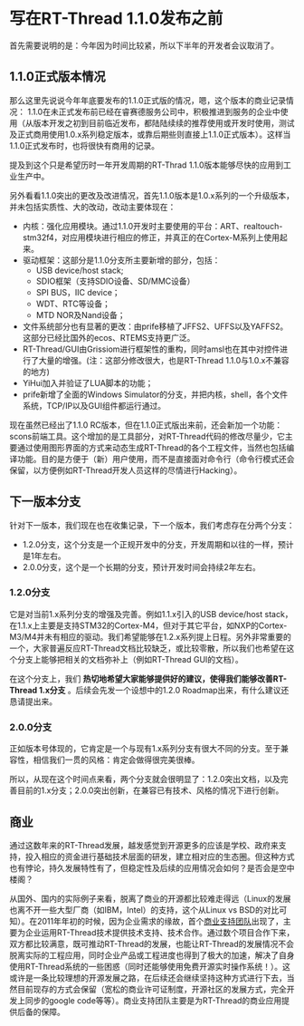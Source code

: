 # 写在RT-Thread 1.1.0发布之前 #

首先需要说明的是：今年因为时间比较紧，所以下半年的开发者会议取消了。

## 1.1.0正式版本情况 ##
那么这里先说说今年年底要发布的1.1.0正式版的情况，嗯，这个版本的商业记录情况：
1.1.0在未正式发布前已经在睿赛德服务公司中，积极推进到服务的企业中使用（从版本开发之初到目前临近发布，都陆陆续续的推荐使用或开发时使用，测试及正式商用使用1.0.x系列稳定版本，或靠后期些则直接上1.1.0正式版本）。这样当1.1.0正式发布时，也将很快有商用的记录。

提及到这个只是希望历时一年开发周期的RT-Thrad 1.1.0版本能够尽快的应用到工业生产中。

另外看看1.1.0突出的更改及改进情况，首先1.1.0版本是1.0.x系列的一个升级版本，并未包括实质性、大的改动，改动主要体现在：

- 内核：强化应用模块。通过1.1.0开发时主要使用的平台：ART、realtouch-stm32f4，对应用模块进行相应的修正，并真正的在Cortex-M系列上使用起来。
- 驱动框架：这部分是1.1.0分支所主要新增的部分，包括：
  - USB device/host stack;
  - SDIO框架（支持SDIO设备、SD/MMC设备）
  - SPI BUS，IIC device；
  - WDT、RTC等设备；
  - MTD NOR及Nand设备；
- 文件系统部分也有显著的更改：由prife移植了JFFS2、UFFS以及YAFFS2。这部分已经比国外的ecos、RTEMS支持更广泛。
- RT-Thread/GUI由Grissiom进行框架性的重构，同时amsl也在其中对控件进行了大量的增强。(注：这部分修改很大，也是RT-Thread 1.1.0与1.0.x不兼容的地方)
- YiHui加入并验证了LUA脚本的功能；
- prife新增了全面的Windows Simulator的分支，并把内核，shell，各个文件系统，TCP/IP以及GUI组件都运行通过。

现在虽然已经出了1.1.0 RC版本，但在1.1.0正式版出来前，还会新加一个功能：scons前端工具。这个增加的是工具部分，对RT-Thread代码的修改尽量少，它主要通过使用图形界面的方式来动态生成RT-Thread的各个工程文件，当然也包括编译功能。目的是方便于（新）用户使用，而不是直接面对命令行（命令行模式还会保留，以方便例如RT-Thread开发人员这样的尽情进行Hacking）。

## 下一版本分支 ##
针对下一版本，我们现在也在收集记录，下一个版本，我们考虑存在分两个分支：

- 1.2.0分支，这个分支是一个正规开发中的分支，开发周期和以往的一样，预计是1年左右。
- 2.0.0分支，这个是一个长期的分支，预计开发时间会持续2年左右。

### 1.2.0分支 ###
它是对当前1.x系列分支的增强及完善。例如1.1.x引入的USB device/host stack，在1.1.x上主要是支持STM32的Cortex-M4，但对于其它平台，如NXP的Cortex-M3/M4并未有相应的驱动。我们希望能够在1.2.x系列提上日程。另外非常重要的一个，大家普遍反应RT-Thread文档比较缺乏，或比较零散，所以我们也希望在这个分支上能够把相关的文档弥补上（例如RT-Thread GUI的文档）。

在这个分支上，我们 **热切地希望大家能够提供好的建议，使得我们能够改善RT-Thread 1.x分支** 。后续会先发一个设想中的1.2.0 Roadmap出来，有什么建议还恳请提出来。

### 2.0.0分支 ###
正如版本号体现的，它肯定是一个与现有1.x系列分支有很大不同的分支。至于兼容性，相信我们一贯的风格：肯定会做得很完美很棒。

所以，从现在这个时间点来看，两个分支就会很明显了：1.2.0突出文档，以及完善目前的1.x分支；2.0.0突出创新，在兼容已有技术、风格的情况下进行创新。

## 商业 ##
通过这数年来的RT-Thread发展，越发感觉到开源更多的应该是学校、政府来支持，投入相应的资金进行基础技术层面的研发，建立相对应的生态圈。但这种方式也有悖论，持久发展特性有了，但稳定性及后续的应用情况会如何？是否会是空中楼阁？

从国外、国内的实际例子来看，脱离了商业的开源都比较难走得远（Linux的发展也离不开一些大型厂商（如IBM，Intel）的支持，这个从Linux vs BSD的对比可知）。在2011年年初的时候，因为企业需求的缘故，首个[商业支持团队](http://www.rt-thread.com)出现了，主要为企业运用RT-Thread技术提供技术支持、技术合作。通过数个项目合作下来，双方都比较满意，既可推动RT-Thread的发展，也能让RT-Thread的发展情况不会脱离实际的工程应用，同时企业产品或工程进度也得到了极大的加速，解决了自身使用RT-Thread系统的一些困惑（同时还能够使用免费开源实时操作系统！）。这或许是一条比较理想的开源发展之路，在后续还会继续坚持这种方式进行下去，当然目前现存的方式会保留（宽松的商业许可证制度，开源社区的发展方式，完全开发上同步的google code等等）。商业支持团队主要是为RT-Thread的商业应用提供后备的保障。
